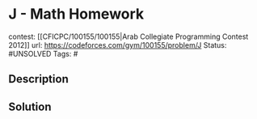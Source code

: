 # J - Math Homework

contest: [[CFICPC/100155/100155|Arab Collegiate Programming Contest 2012]]
url: https://codeforces.com/gym/100155/problem/J
Status: #UNSOLVED
Tags: #

## Description

## Solution

